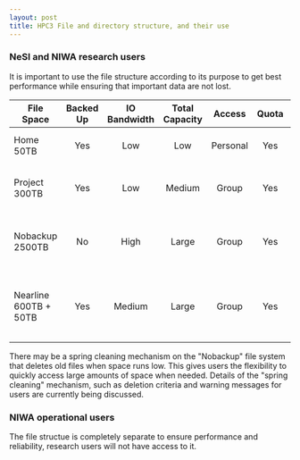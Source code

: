 ```yaml
---
layout: post
title: HPC3 File and directory structure, and their use
---
```


### NeSI and NIWA research users

It is important to use the file structure according to its purpose to get best performance while ensuring that important data are not lost. 

| File Space              | Backed Up | IO Bandwidth | Total Capacity | Access   | Quota | Usage                                                    |
|-------------------------|:---------:|:------------:|:--------------:|:--------:|:-----:|----------------------------------------------------------|
| Home 50TB               | Yes       | Low          | Low            | Personal | Yes   | Documentation, source code packages, …                   |
| Project 300TB           | Yes       | Low          | Medium         | Group    | Yes   | Analysis results, source code, file sharing, ...         |
| Nobackup 2500TB         | No        | High         | Large          | Group    | Yes   | Raw model output - **old files may be "spring cleaned"** |
| Nearline 600TB + 50TB   | Yes       | Medium       | Large          | Group    | Yes   | Staging file system for tape archival of research output, no direct access |

There may be a spring cleaning mechanism on the "Nobackup" file system that deletes old files when space runs low. This gives users the flexibility to quickly access large amounts of space when needed. Details of the "spring cleaning" mechanism, such as deletion criteria and warning messages for users are currently being discussed.

### NIWA operational users

The file structue is completely separate to ensure performance and reliability, research users will not have access to it.
